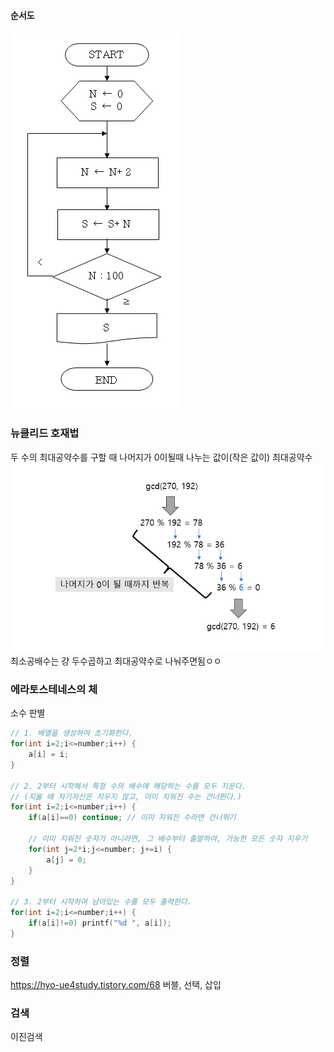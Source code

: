#### 순서도
![|141](assets/컴사인-20250108111623626.png)

### 뉴클리드 호재법
두 수의 최대공약수를 구할 때
나머지가 0이될때 나누는 값이(작은 값이) 최대공약수
 ![|466](assets/컴사인-20250108112031721.png)
최소공배수는 걍 두수곱하고 최대공약수로 나눠주면됨ㅇㅇ

### 에라토스테네스의 체
소수 판별

```c
// 1. 배열을 생성하여 초기화한다.
for(int i=2;i<=number;i++) {
	a[i] = i;
}

// 2. 2부터 시작해서 특정 수의 배수에 해당하는 수를 모두 지운다.
// (지울 때 자기자신은 지우지 않고, 이미 지워진 수는 건너뛴다.)
for(int i=2;i<=number;i++) {
	if(a[i]==0) continue; // 이미 지워진 수라면 건너뛰기

	// 이미 지워진 숫자가 아니라면, 그 배수부터 출발하여, 가능한 모든 숫자 지우기
	for(int j=2*i;j<=number; j+=i) {
		a[j] = 0;
	}
}

// 3. 2부터 시작하여 남아있는 수를 모두 출력한다.
for(int i=2;i<=number;i++) {
	if(a[i]!=0) printf("%d ", a[i]);
}

```

### 정렬
https://hyo-ue4study.tistory.com/68
버블, 선택, 삽입

### 검색
이진검색
